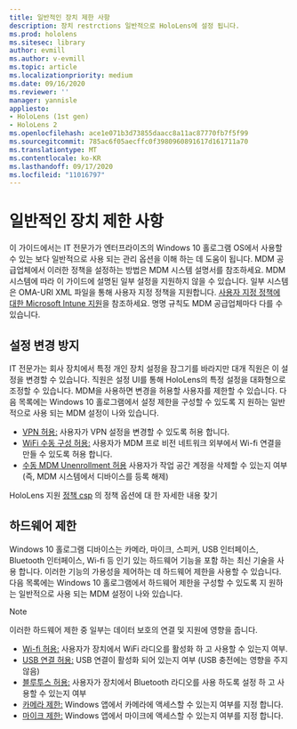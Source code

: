 ```yaml
---
title: 일반적인 장치 제한 사항
description: 장치 restrctions 일반적으로 HoloLens에 설정 됩니다.
ms.prod: hololens
ms.sitesec: library
author: evmill
ms.author: v-evmill
ms.topic: article
ms.localizationpriority: medium
ms.date: 09/16/2020
ms.reviewer: ''
manager: yannisle
appliesto:
- HoloLens (1st gen)
- HoloLens 2
ms.openlocfilehash: ace1e071b3d73855daacc8a11ac87770fb7f5f99
ms.sourcegitcommit: 785ac6f05aecffc0f3980960891617d161711a70
ms.translationtype: MT
ms.contentlocale: ko-KR
ms.lasthandoff: 09/17/2020
ms.locfileid: "11016797"
---
```

# 일반적인 장치 제한 사항 

이 가이드에서는 IT 전문가가 엔터프라이즈의 Windows 10 홀로그램 OS에서 사용할 수 있는 보다 일반적으로 사용 되는 관리 옵션을 이해 하는 데 도움이 됩니다. MDM 공급업체에서 이러한 정책을 설정하는 방법은 MDM 시스템 설명서를 참조하세요. MDM 시스템에 따라 이 가이드에 설명된 일부 설정을 지원하지 않을 수 있습니다. 일부 시스템은 OMA-URI XML 파일을 통해 사용자 지정 정책을 지원합니다. [사용자 지정 정책에 대한 Microsoft Intune 지원](https://docs.microsoft.com/mem/intune/configuration/custom-settings-windows-10)을 참조하세요. 명명 규칙도 MDM 공급업체마다 다를 수 있습니다.

## 설정 변경 방지
IT 전문가는 회사 장치에서 특정 개인 장치 설정을 잠그기를 바라지만 대개 직원은 이 설정을 변경할 수 있습니다. 직원은 설정 UI를 통해 HoloLens의 특정 설정을 대화형으로 조정할 수 있습니다. MDM을 사용하면 변경을 허용할 사용자를 제한할 수 있습니다. 다음 목록에는 Windows 10 홀로그램에서 설정 제한을 구성할 수 있도록 지 원하는 일반적으로 사용 되는 MDM 설정이 나와 있습니다.
-   [VPN 허용:](https://docs.microsoft.com/windows/client-management/mdm/policy-csp-settings#settings-allowvpn) 사용자가 VPN 설정을 변경할 수 있도록 허용 합니다.
-   [WiFi 수동 구성 허용:](https://docs.microsoft.com/windows/client-management/mdm/policy-csp-wifi#wifi-allowmanualwificonfiguration) 사용자가 MDM 프로 비전 네트워크 외부에서 Wi-fi 연결을 만들 수 있도록 허용 합니다.
-   [수동 MDM Unenrollment 허용](https://docs.microsoft.com/windows/client-management/mdm/policy-csp-experience#experience-allowmanualmdmunenrollment) 사용자가 작업 공간 계정을 삭제할 수 있는지 여부 (즉, MDM 시스템에서 디바이스를 등록 해제)

HoloLens 지원 [정책 csp](https://docs.microsoft.com/windows/client-management/mdm/policy-csps-supported-by-hololens2) 의 정책 옵션에 대 한 자세한 내용 찾기

## 하드웨어 제한
Windows 10 홀로그램 디바이스는 카메라, 마이크, 스피커, USB 인터페이스, Bluetooth 인터페이스, Wi-fi 등 인기 있는 하드웨어 기능을 포함 하는 최신 기술을 사용 합니다. 이러한 기능의 가용성을 제어하는 데 하드웨어 제한을 사용할 수 있습니다.
다음 목록에는 Windows 10 홀로그램에서 하드웨어 제한을 구성할 수 있도록 지 원하는 일반적으로 사용 되는 MDM 설정이 나와 있습니다.

> [!NOTE]
> 이러한 하드웨어 제한 중 일부는 데이터 보호의 연결 및 지원에 영향을 줍니다.

-   [Wi-fi 허용:](https://docs.microsoft.com/windows/client-management/mdm/policy-csp-wifi#wifi-allowwifi) 사용자가 장치에서 WiFi 라디오를 활성화 하 고 사용할 수 있는지 여부.
-   [USB 연결 허용:](https://docs.microsoft.com/windows/client-management/mdm/policy-csp-connectivity#connectivity-allowusbconnection) USB 연결이 활성화 되어 있는지 여부 (USB 충전에는 영향을 주지 않음)
-   [블루투스 허용:](https://docs.microsoft.com/windows/client-management/mdm/policy-csp-connectivity#connectivity-allowbluetooth) 사용자가 장치에서 Bluetooth 라디오를 사용 하도록 설정 하 고 사용할 수 있는지 여부
-   [카메라 제한:](https://docs.microsoft.com/windows/client-management/mdm/policy-csp-privacy#privacy-letappsaccesscamera) Windows 앱에서 카메라에 액세스할 수 있는지 여부를 지정 합니다.
-   [마이크 제한:](https://docs.microsoft.com/windows/client-management/mdm/policy-csp-privacy#privacy-letappsaccessmicrophone) Windows 앱에서 마이크에 액세스할 수 있는지 여부를 지정 합니다.

